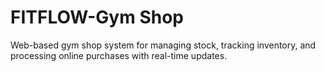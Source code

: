 # FITFLOW-Gym Shop
Web-based gym shop system for managing stock, tracking inventory, and processing online purchases with real-time updates.
